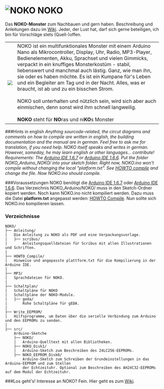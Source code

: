 # ![NOKO](http://www.nikolairadke.de/NOKO/noko_klein.png) NOKO

Das **NOKO-Monster** zum Nachbauen und gern haben. Beschreibung und Anleitungen dazu im [Wiki](https://github.com/NikolaiRadke/NOKO/wiki). Jeder, der Lust hat, darf sich gerne beteiligen, ich bin für Vorschläge stets (Quell-)offen. 

<table border="0">
  <tr>
    <td><img src="http://www.nikolairadke.de/NOKO/noko_nr2.png" /></td>
    <td>
    NOKO ist ein multifunktionales Monster mit einem Arduino Nano als Mikrocontroller, Display, Uhr, Radio, MP3-Player,      Bedienelementen, Akku, Sprachset und vielen Gimmicks, verpackt in ein knuffiges Monsterkostüm - stabil, liebenswert      und manchmal auch lästig. Ganz, wie man ihn, sie oder es haben möchte. Es ist ein Kumpane für's Leben und ein
    Begleiter am Tag und in der Nacht. Alles, was er braucht, ist ab und zu ein bisschen Strom.<br />
    <br>
    NOKO soll unterhalten und nützlich sein, wird sich aber auch einmischen, denn sonst wird ihm schnell 
    langweilig.<br />
    <br />
    <b>NOKO</b> steht für <b>NO</b>ras und ni<b>KO</b>s Monster
    </td> 
  </tr>
</table>

###Hints in english 
*Anything sourcode-related, the circut diagrams and comments on how to compile are written in english, the building documentation and the manual are in german. Feel free to ask me for translation, if you need help. NOKO itself speaks and writes in german. However, someday, he may learn english or other languages... contribute!
Requirements: The [Arduino IDE 1.6.7](https://www.arduino.cc/en/Main/Software) or [Arduino IDE 1.6.6](https://www.arduino.cc/en/Main/OldSoftwareReleases#previous). Put the folder NOKO_Arduino_NOKO/ into your sketch folder. Right now, NOKO.ino won't compile without changing the local "platform.txt". See [HOWTO compile](https://github.com/NikolaiRadke/NOKO/tree/master/HOWTO_Compile) and change the file. Now NOKO.ino should compile.*

###Voraussetzungen
NOKO benötigt die [Arduino IDE 1.6.7](https://www.arduino.cc/en/Main/Software) oder [Arduino IDE 1.6.6](https://www.arduino.cc/en/Main/OldSoftwareReleases#previous). Das Verzeichnis NOKO_Arduino/NOKO/ muss in den Sketch-Ordner kopiert werden. Noch kann NOKO.ino nicht kompiliert werden. Dazu muss die Datei **platform.txt** angepasst werden: [HOWTO Compile](https://github.com/NikolaiRadke/NOKO/tree/master/HOWTO_Compile). Nun sollte sich NOKO.ino kompilieren lassen.

### Verzeichnisse

```
NOKO/
├── Anleitung/
|   Die Anleitung zu NOKO als PDF und eine Verpackungsvorlage.
|   ├── scribus/
|       Anleitungsquelldateien für Scribus mit allen Illustrationen und Schriften.
|
├── HOWTO_Compile/
|   Hinweise und angepasste plattform.txt für die Kompilierung in der Arduino IDE.
|
├── MP3/
|   Sprachdateien für NOKO.
|          
├── Schaltplan/
|   Schaltpläne für NOKO
|   Schaltpläne der NOKO-Module. 
|   ├── geda/
|       Rohe Schaltpläne für gEDA.
|
├── Write_EEPROM/
|   Hilfsprogramme, um Daten über die serielle Verbindung zum Arduino und den EEPROMs zu senden. 
|
├── src/
    Arduino-Sketche
    ├── NOKO/
    |   Arduino-Quelltext mit allen Bibliotheken.
    ├── NOKO_Disk1/
    |   Arduino-Sketch zum Beschreiben des 24LC256-EEPROMs.
    ├── NOKO_EEPROM_Disk0/
        Arduino-Sketch zum Schreiben der Grundeinstellungen in das Arduino-EEPROM und zum Stellen 
        der Echtzeituhr. Optional zum Beschreiben des AH24C32-EEPROMs auf dem Modul der Echtzeituhr.
```
###Los geht's!
Interesse an NOKO? Fein. Hier geht es zum [Wiki](https://github.com/NikolaiRadke/NOKO/wiki).
